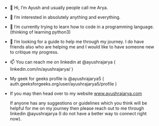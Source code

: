 - 👋 Hi, I’m Ayush and usually people call me Arya.
- 👀 I’m interested in absolutely anything and everything.
- 🌱 I’m currently trying to learn how to code in a programming language. (thinking of learning python3)
- 💞️ I’m looking for a guide to help me through my journey. I do have friends also who are helping me and I would like to have someone new to critique my progress.
- 📫 You can reach me on linkedin at @ayushrajarya ( linkedin.com/in/ayushrajarya/ )
- My geek for geeks profile is @ayushrajarya5 ( auth.geeksforgeeks.org/user/ayushrajarya5/profile )
- If you may then head over to my website www.ayushrajarya.com

    If anyone has any suggestions or guidelines which you think will be helpful for me on my journey then please reach out to me through linkedin @ayushrajarya (I do not have a better way to connect right now). 

<!---
ayushrajarya/ayushrajarya is a ✨ special ✨ repository because its `README.md` (this file) appears on your GitHub profile.
You can click the Preview link to take a look at your changes.
--->
